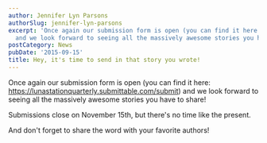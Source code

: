 ```yaml
---
author: Jennifer Lyn Parsons
authorSlug: jennifer-lyn-parsons
excerpt: 'Once again our submission form is open (you can find it here: https://lunastationquarterly.submittable.com/submit)
  and we look forward to seeing all the massively awesome stories you have to share!...'
postCategory: News
pubDate: '2015-09-15'
title: Hey, it's time to send in that story you wrote!
---
```

Once again our submission form is open (you can find it here: https://lunastationquarterly.submittable.com/submit) and we look forward to seeing all the massively awesome stories you have to share!

Submissions close on November 15th, but there's no time like the present.

And don't forget to share the word with your favorite authors!